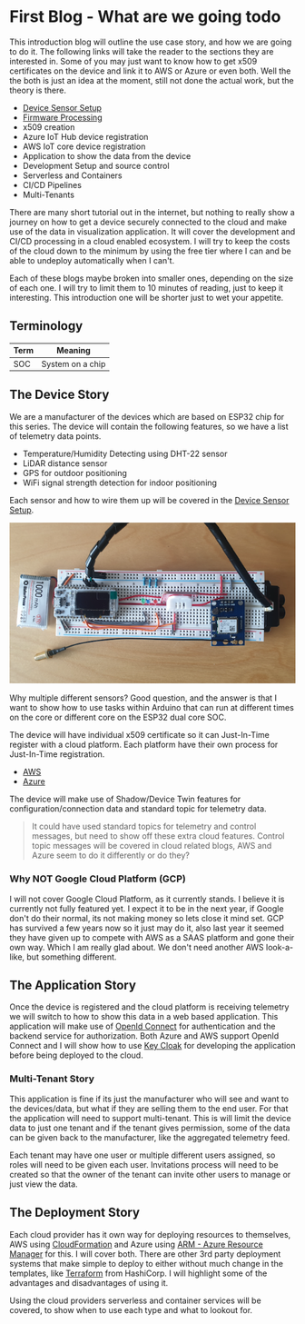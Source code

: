 # First Blog - What are we going todo

This introduction blog will outline the use case story, and how we are going to do it.  The following links will take the reader to the sections they are interested in.  Some of you may just want to know how to get x509 certificates on the device and link it to AWS or Azure or even both.  Well the the both is just an idea at the moment, still not done the actual work, but the theory is there.

* [Device Sensor Setup](./DeviceSensorSetup.md)
* [Firmware Processing](./DeviceFirmwareProcess.md)
* x509 creation
* Azure IoT Hub device registration
* AWS IoT core device registration
* Application to show the data from the device
* Development Setup and source control
* Serverless and Containers
* CI/CD Pipelines
* Multi-Tenants

There are many short tutorial out in the internet, but nothing to really show a journey on how to get a device securely connected to the cloud and make use of the data in visualization application.  It will cover the development and CI/CD processing in a cloud enabled ecosystem.  I will try to keep the costs of the cloud down to the minimum by using the free tier where I can and be able to undeploy automatically when I can't.

Each of these blogs maybe broken into smaller ones, depending on the size of each one.  I will try to limit them to 10 minutes of reading, just to keep it interesting.  This introduction one will be shorter just to wet your appetite.

## Terminology

| Term | Meaning
|---|---
|SOC| System on a chip

## The Device Story

We are a manufacturer of the devices which are based on ESP32 chip for this series.  The device will contain the following features, so we have a list of telemetry data points.

* Temperature/Humidity Detecting using DHT-22 sensor
* LiDAR distance sensor
* GPS for outdoor positioning
* WiFi signal strength detection for indoor positioning

Each sensor and how to wire them up will be covered in the [Device Sensor Setup](./DeviceSensorSetup.md).

![Device Setup](./images/Step3.png)

Why multiple different sensors?  Good question, and the answer is that I want to show how to use tasks within Arduino that can run at different times on the core or different core on the ESP32 dual core SOC.

The device will have individual x509 certificate so it can Just-In-Time register with a cloud platform.  Each platform have their own process for Just-In-Time registration.

* [AWS](https://docs.aws.amazon.com/iot/latest/developerguide/jit-provisioning.html)
* [Azure](https://docs.microsoft.com/en-us/azure/iot-dps/about-iot-dps#:~:text=Microsoft%20Azure%20provides%20a%20rich,hub%20without%20requiring%20human%20intervention.)

The device will make use of Shadow/Device Twin features for configuration/connection data and standard topic for telemetry data.  

> It could have used standard topics for telemetry and control messages, but need to show off these extra cloud features.  Control topic messages will be covered in cloud related blogs, AWS and Azure seem to do it differently or do they?

### Why NOT Google Cloud Platform (GCP)

I will not cover Google Cloud Platform, as it currently stands.  I believe it is currently not fully featured yet.  I expect it to be in the next year, if Google don't do their normal, its not making money so lets close it mind set.  GCP has survived a few years now so it just may do it, also last year it seemed they have given up to compete with AWS as a SAAS platform and gone their own way.  Which I am really glad about.  We don't need another AWS look-a-like, but something different.

## The Application Story

Once the device is registered and the cloud platform is receiving telemetry we will switch to how to show this data in a web based application.  This application will make use of [OpenId Connect](https://openid.net/connect/) for authentication and the backend service for authorization.  Both Azure and AWS support OpenId Connect and I will show how to use [Key Cloak](https://www.keycloak.org/) for developing the application before being deployed to the cloud.

### Multi-Tenant Story

This application is fine if its just the manufacturer who will see and want to the devices/data, but what if they are selling them to the end user.  For that the application will need to support multi-tenant.  This is will limit the device data to just one tenant and if the tenant gives permission, some of the data can be given back to the manufacturer, like the aggregated telemetry feed.  

Each tenant may have one user or multiple different users assigned, so roles will need to be given each user.  Invitations process will need to be created so that the owner of the tenant can invite other users to manage or just view the data.

## The Deployment Story

Each cloud provider has it own way for deploying resources to themselves, AWS using [CloudFormation](https://aws.amazon.com/cloudformation/) and Azure using [ARM - Azure Resource Manager](https://docs.microsoft.com/en-us/azure/azure-resource-manager/management/overview) for this.  I will cover both.  There are other 3rd party deployment systems that make simple to deploy to either without much change in the templates, like [Terraform](https://www.terraform.io/) from HashiCorp.  I will highlight some of the advantages and disadvantages of using it.

Using the cloud providers serverless and container services will be covered, to show when to use each type and what to lookout for.
